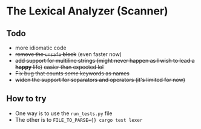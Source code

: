 # The Lexical Analyzer (Scanner)

Todo
---
- more idiomatic code
- ~~remove the `unsafe` block~~ (even faster now)
- ~~add support for multiline strings (might never happen as I wish to lead a **happy** life)~~ ~~easier than expected lol~~
- ~~Fix bug that counts *some* keywords as names~~
- ~~widen the support for separators and operators (it's limited for now)~~

How to try
---
- One way is to use the `run_tests.py` file
- The other is to `FILE_TO_PARSE={} cargo test lexer` 